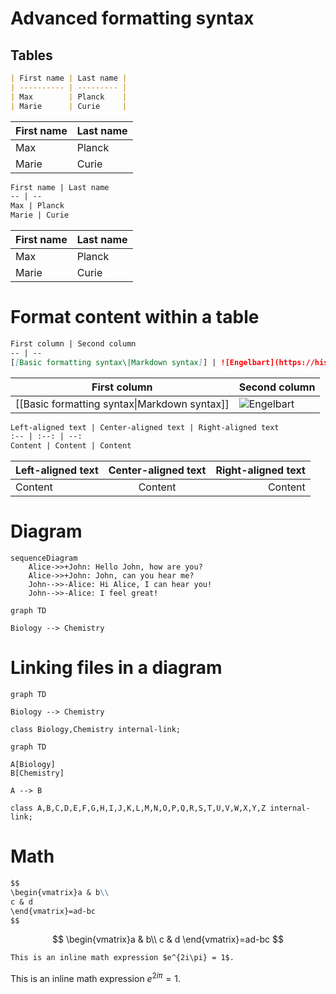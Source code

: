 # Advanced formatting syntax

## Tables 

```markdown
| First name | Last name |
| ---------- | --------- |
| Max        | Planck    |
| Marie      | Curie     |
```
| First name | Last name |
| ---------- | --------- |
| Max        | Planck    |
| Marie      | Curie     |

```markdown
First name | Last name
-- | --
Max | Planck
Marie | Curie
```
First name | Last name
-- | --
Max | Planck
Marie | Curie

# Format content within a table

```markdown
First column | Second column
-- | --
[[Basic formatting syntax\|Markdown syntax]] | ![Engelbart](https://history-computer.com/ModernComputer/Basis/images/Engelbart.jpg)
```
First column | Second column
-- | --
[[Basic formatting syntax\|Markdown syntax]] | ![Engelbart](https://history-computer.com/ModernComputer/Basis/images/Engelbart.jpg)

```markdown
Left-aligned text | Center-aligned text | Right-aligned text
:-- | :--: | --:
Content | Content | Content
```
Left-aligned text | Center-aligned text | Right-aligned text
:-- | :--: | --:
Content | Content | Content

# Diagram

```mermaid
sequenceDiagram
    Alice->>+John: Hello John, how are you?
    Alice->>+John: John, can you hear me?
    John-->>-Alice: Hi Alice, I can hear you!
    John-->>-Alice: I feel great!
```

```mermaid
graph TD

Biology --> Chemistry
```

# Linking files in a diagram

```mermaid
graph TD

Biology --> Chemistry

class Biology,Chemistry internal-link;
```

```mermaid
graph TD

A[Biology]
B[Chemistry]

A --> B

class A,B,C,D,E,F,G,H,I,J,K,L,M,N,O,P,Q,R,S,T,U,V,W,X,Y,Z internal-link;
```

# Math 

```markdown
$$
\begin{vmatrix}a & b\\
c & d
\end{vmatrix}=ad-bc
$$
```
$$
\begin{vmatrix}a & b\\
c & d
\end{vmatrix}=ad-bc
$$

```markdown
This is an inline math expression $e^{2i\pi} = 1$.
```
This is an inline math expression $e^{2i\pi} = 1$.
